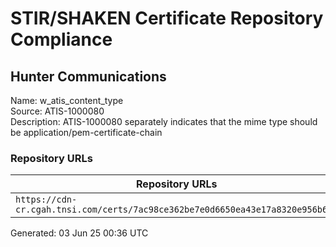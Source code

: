 # STIR/SHAKEN Certificate Repository Compliance

## Hunter Communications 

Name: w_atis_content_type\
Source: ATIS-1000080\
Description: ATIS-1000080 separately indicates that the mime type should be application/pem-certificate-chain
### Repository URLs

| Repository URLs | Not After |  Problems | Link |
|-----------------|-----------|-----------|------|
| `https://cdn-cr.cgah.tnsi.com/certs/7ac98ce362be7e0d6650ea43e17a8320e956b66a` | 11&#160;Apr&#160;27&#160;10:09&#160;UTC | true | [view](../../REPOS/85a76e3d0037d414e978fa098a2577862d9f5ff5/README.md) |


Generated: 03 Jun 25 00:36 UTC